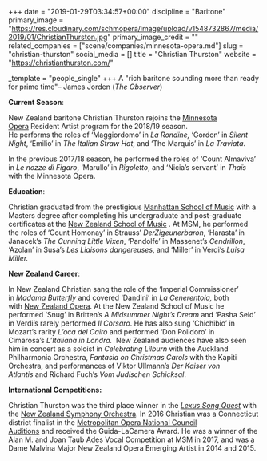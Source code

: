 +++
date = "2019-01-29T03:34:57+00:00"
discipline = "Baritone"
primary_image = "https://res.cloudinary.com/schmopera/image/upload/v1548732867/media/2019/01/ChristianThurston.jpg"
primary_image_credit = ""
related_companies = ["scene/companies/minnesota-opera.md"]
slug = "christian-thurston"
social_media = []
title = "Christian Thurston"
website = "https://christianthurston.com/"

_template = "people_single"
+++
A "rich baritone sounding more than ready for prime time"– James Jorden (_The Observer_)

**Current Season**:

New Zealand baritone Christian Thurston rejoins the [Minnesota Opera](https://mnopera.org/) Resident Artist program for the 2018/19 season.  
He performs the roles of ‘Maggiordomo’ in _La Rondine,_ ‘Gordon’ in _Silent Night_, ‘Emilio’ in _The Italian Straw Hat_, and ‘The Marquis’ in _La Traviata_.

In the previous 2017/18 season, he performed the roles of ‘Count Almaviva’ in _Le nozze di Figaro_, ‘Marullo’ in _Rigoletto_, and ‘Nicia’s servant’ in _Thaïs_ with the Minnesota Opera.  
  
**Education**:

Christian graduated from the prestigious [Manhattan School of Music](https://www.msmnyc.edu/) with a Masters degree after completing his undergraduate and post-graduate certificates at the [New Zealand School of Music](https://www.victoria.ac.nz/nzsm) . At MSM, he performed the roles of ‘Count Homonay’ in Strauss’ _DerZigeunerbaron_, ‘Harasta’ in Janacek’s _The Cunning Little Vixen_, ‘Pandolfe’ in Massenet’s _Cendrillon_, ‘Azolan’ in Susa’s _Les Liaisons_ _dangereuses_, and ‘Miller’ in Verdi’s _Luisa Miller._

**New Zealand Career**:

In New Zealand Christian sang the role of the ‘Imperial Commissioner’ in _Madama Butterfly_ and covered ‘Dandini’ in _La Cenerentola,_ both with [New Zealand Opera](http://www.nzopera.com/). At the New Zealand School of Music he performed ‘Snug’ in Britten’s _A Midsummer Night’s Dream_ and ‘Pasha Seid’ in Verdi’s rarely performed _Il Corsaro_. He has also sung ‘Chichibio’ in Mozart’s rarity _L’oca del Cairo_ and performed ‘Don Polidoro’ in Cimarosa’s _L’Italiana in Londra._  New Zealand audiences have also seen him in concert as a soloist in _Celebrating Lilburn_ with the Auckland Philharmonia Orchestra, _Fantasia on Christmas Carols_ with the Kapiti Orchestra, and performances of Viktor Ullmann’s _Der Kaiser von Atlantis_ and Richard Fuch’s _Vom Judischen Schicksal_.

**International Competitions:**

Christian Thurston was the third place winner in the [_Lexus Song Quest_](http://songquest.co.nz/) with the [New Zealand Symphony Orchestra](https://www.nzso.co.nz/). In 2016 Christian was a Connecticut district finalist in the [Metropolitan Opera National Council Auditions](http://www.metopera.org/About/Auditions/nationalcouncil/) and received the Guida-LaCamera Award. He was a winner of the Alan M. and Joan Taub Ades Vocal Competition at MSM in 2017, and was a Dame Malvina Major New Zealand Opera Emerging Artist in 2014 and 2015.